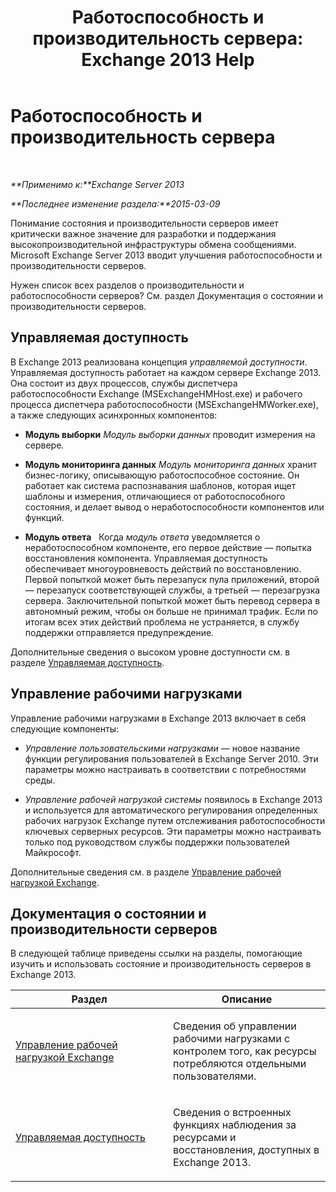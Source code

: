 ﻿---
title: 'Работоспособность и производительность сервера: Exchange 2013 Help'
TOCTitle: Работоспособность и производительность сервера
ms:assetid: 9d1fdec8-8273-4c71-88f1-b4edfd542c4f
ms:mtpsurl: https://technet.microsoft.com/ru-ru/library/JJ150551(v=EXCHG.150)
ms:contentKeyID: 50488725
ms.date: 04/30/2018
mtps_version: v=EXCHG.150
ms.translationtype: HT
---

# Работоспособность и производительность сервера

 

_**Применимо к:**Exchange Server 2013_

_**Последнее изменение раздела:**2015-03-09_

Понимание состояния и производительности серверов имеет критически важное значение для разработки и поддержания высокопроизводительной инфраструктуры обмена сообщениями. Microsoft Exchange Server 2013 вводит улучшения работоспособности и производительности серверов.

Нужен список всех разделов о производительности и работоспособности серверов? См. раздел Документация о состоянии и производительности серверов.

## Управляемая доступность

В Exchange 2013 реализована концепция *управляемой доступности*. Управляемая доступность работает на каждом сервере Exchange 2013. Она состоит из двух процессов, службы диспетчера работоспособности Exchange (MSExchangeHMHost.exe) и рабочего процесса диспетчера работоспособности (MSExchangeHMWorker.exe), а также следующих асинхронных компонентов:

  - **Модуль выборки** *Модуль выборки данных* проводит измерения на сервере.

  - **Модуль мониторинга данных** *Модуль мониторинга данных* хранит бизнес-логику, описывающую работоспособное состояние. Он работает как система распознавания шаблонов, которая ищет шаблоны и измерения, отличающиеся от работоспособного состояния, и делает вывод о неработоспособности компонентов или функций.

  - **Модуль ответа**   Когда *модуль ответа* уведомляется о неработоспособном компоненте, его первое действие — попытка восстановления компонента. Управляемая доступность обеспечивает многоуровневость действий по восстановлению. Первой попыткой может быть перезапуск пула приложений, второй — перезапуск соответствующей службы, а третьей — перезагрузка сервера. Заключительной попыткой может быть перевод сервера в автономный режим, чтобы он больше не принимал трафик. Если по итогам всех этих действий проблема не устраняется, в службу поддержки отправляется предупреждение.

Дополнительные сведения о высоком уровне доступности см. в разделе [Управляемая доступность](managed-availability-exchange-2013-help.md).

## Управление рабочими нагрузками

Управление рабочими нагрузками в Exchange 2013 включает в себя следующие компоненты:

  - *Управление пользовательскими нагрузками* — новое название функции регулирования пользователей в Exchange Server 2010. Эти параметры можно настраивать в соответствии с потребностями среды.

  - *Управление рабочей нагрузкой системы* появилось в Exchange 2013 и используется для автоматического регулирования определенных рабочих нагрузок Exchange путем отслеживания работоспособности ключевых серверных ресурсов. Эти параметры можно настраивать только под руководством службы поддержки пользователей Майкрософт.

Дополнительные сведения см. в разделе [Управление рабочей нагрузкой Exchange](exchange-workload-management-exchange-2013-help.md).

## Документация о состоянии и производительности серверов

В следующей таблице приведены ссылки на разделы, помогающие изучить и использовать состояние и производительность серверов в Exchange 2013.


<table>
<colgroup>
<col style="width: 50%" />
<col style="width: 50%" />
</colgroup>
<thead>
<tr class="header">
<th>Раздел</th>
<th>Описание</th>
</tr>
</thead>
<tbody>
<tr class="odd">
<td><p><a href="exchange-workload-management-exchange-2013-help.md">Управление рабочей нагрузкой Exchange</a></p></td>
<td><p>Сведения об управлении рабочими нагрузками с контролем того, как ресурсы потребляются отдельными пользователями.</p></td>
</tr>
<tr class="even">
<td><p><a href="managed-availability-exchange-2013-help.md">Управляемая доступность</a></p></td>
<td><p>Сведения о встроенных функциях наблюдения за ресурсами и восстановления, доступных в Exchange 2013.</p></td>
</tr>
</tbody>
</table>

